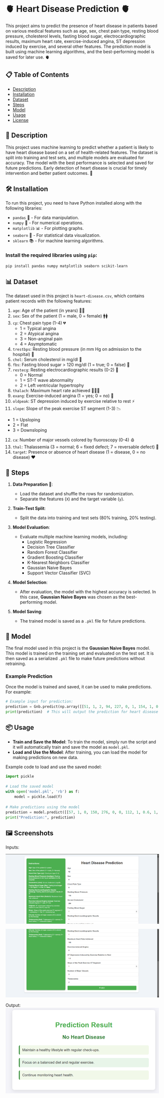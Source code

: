 # 🫀 Heart Disease Prediction 🫀

This project aims to predict the presence of heart disease in patients based on various medical features such as age, sex, chest pain type, resting blood pressure, cholesterol levels, fasting blood sugar, electrocardiographic results, maximum heart rate, exercise-induced angina, ST depression induced by exercise, and several other features. The prediction model is built using machine learning algorithms, and the best-performing model is saved for later use. 🫀

## 📋 Table of Contents
- [Description](#description)
- [Installation](#installation)
- [Dataset](#dataset)
- [Steps](#steps)
- [Model](#model)
- [Usage](#usage)
- [License](#license)

## 📝 Description

This project uses machine learning to predict whether a patient is likely to have heart disease based on a set of health-related features. The dataset is split into training and test sets, and multiple models are evaluated for accuracy. The model with the best performance is selected and saved for future predictions. Early detection of heart disease is crucial for timely intervention and better patient outcomes. 💓

## 🛠️ Installation

To run this project, you need to have Python installed along with the following libraries:

- `pandas` 🐼 - For data manipulation.
- `numpy` 🔢 - For numerical operations.
- `matplotlib` 📊 - For plotting graphs.
- `seaborn` 🦢 - For statistical data visualization.
- `sklearn` 📚 - For machine learning algorithms.

### Install the required libraries using `pip`:

```bash
pip install pandas numpy matplotlib seaborn scikit-learn
```

## 📊 Dataset

The dataset used in this project is `heart-disease.csv`, which contains patient records with the following features:

1. `age`: Age of the patient (in years) 👴👵
2. `sex`: Sex of the patient (1 = male, 0 = female) 🚹🚺
3. `cp`: Chest pain type (1-4) 💔
   - 1 = Typical angina
   - 2 = Atypical angina
   - 3 = Non-anginal pain
   - 4 = Asymptomatic
4. `trestbps`: Resting blood pressure (in mm Hg on admission to the hospital) 💉
5. `chol`: Serum cholesterol in mg/dl 🧪
6. `fbs`: Fasting blood sugar > 120 mg/dl (1 = true; 0 = false) 🍩
7. `restecg`: Resting electrocardiographic results (0-2) 💓
   - 0 = Normal
   - 1 = ST-T wave abnormality
   - 2 = Left ventricular hypertrophy
8. `thalach`: Maximum heart rate achieved 🏃‍♂️💨
9. `exang`: Exercise-induced angina (1 = yes; 0 = no) 💪
10. `oldpeak`: ST depression induced by exercise relative to rest ⚡
11. `slope`: Slope of the peak exercise ST segment (1-3) 📉
   - 1 = Upsloping
   - 2 = Flat
   - 3 = Downsloping
12. `ca`: Number of major vessels colored by fluoroscopy (0-4) 🩸
13. `thal`: Thalassemia (3 = normal; 6 = fixed defect; 7 = reversable defect) 🧬
14. `target`: Presence or absence of heart disease (1 = disease, 0 = no disease) ❤️

## 🏃 Steps

1. **Data Preparation** 📂:
   - Load the dataset and shuffle the rows for randomization.
   - Separate the features (`X`) and the target variable (`y`).

2. **Train-Test Split**:
   - Split the data into training and test sets (80% training, 20% testing).

3. **Model Evaluation**:
   - Evaluate multiple machine learning models, including:
     - Logistic Regression
     - Decision Tree Classifier
     - Random Forest Classifier
     - Gradient Boosting Classifier
     - K-Nearest Neighbors Classifier
     - Gaussian Naive Bayes
     - Support Vector Classifier (SVC)

4. **Model Selection**:
   - After evaluation, the model with the highest accuracy is selected. In this case, **Gaussian Naive Bayes** was chosen as the best-performing model.

5. **Model Saving**:
   - The trained model is saved as a `.pkl` file for future predictions.

## 🤖 Model

The final model used in this project is the **Gaussian Naive Bayes** model. This model is trained on the training set and evaluated on the test set. It is then saved as a serialized `.pkl` file to make future predictions without retraining.

### Example Prediction

Once the model is trained and saved, it can be used to make predictions. For example:

```python
# Example input for prediction:
prediction = Gnb.predict(np.array([[51, 1, 2, 94, 227, 0, 1, 154, 1, 0.0, 2, 1, 3]]))
print(prediction)  # This will output the prediction for heart disease
```

## 📦 Usage

- **Train and Save the Model**: To train the model, simply run the script and it will automatically train and save the model as `model.pkl`.
- **Load and Use the Model**: After training, you can load the model for making predictions on new data.

Example code to load and use the saved model:

```python
import pickle

# Load the saved model
with open('model.pkl', 'rb') as f:
    model = pickle.load(f)

# Make predictions using the model
prediction = model.predict([[57, 1, 0, 150, 276, 0, 0, 112, 1, 0.6, 1, 1, 1]])
print("Prediction:", prediction)
```
## 🖼️ Screenshots

Inputs:

![App Screenshot](https://github.com/AdityaTagde/Heart-Disease-Prediction/blob/main/Input-1.png)

![App Screenshot](https://github.com/AdityaTagde/Heart-Disease-Prediction/blob/main/input-2.png)

Output:
![App Screenshot](https://github.com/AdityaTagde/Heart-Disease-Prediction/blob/main/output.png)



